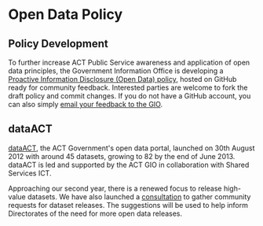 # Open Data Policy

## Policy Development

To further increase ACT Public Service awareness and application of open data principles, the Government Information Office is developing a [Proactive Information Disclosure (Open Data) policy](http://actgov.github.io/opendatapolicy/),  hosted on GitHub ready for community feedback. Interested parties are welcome to fork the draft policy and commit changes. If you do not have a GitHub account, you can also simply [email your feedback to the GIO](mailto:gio@act.gov.au).

## dataACT

[dataACT](http://www.data.act.gov.au/), the ACT Government's open data portal, launched on 30th August 2012 with around 45 datasets, growing to 82 by the end of June 2013. dataACT is led and supported by the ACT GIO in collaboration with Shared Services ICT.

Approaching our second year, there is a renewed focus to release high-value datasets. We have also launched a [consultation](http://gio.act.gov.au/dataset-consultation/) to gather community requests for dataset releases. The suggestions will be used to help inform Directorates of the need for more open data releases.
